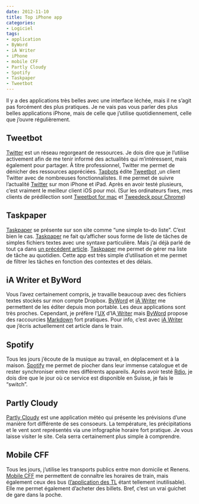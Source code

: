```yaml
---
date: 2012-11-10
title: Top iPhone app
categories:
- Logiciel
tags:
- application
- ByWord
- iA Writer
- iPhone
- mobile CFF
- Partly Cloudy
- Spotify
- Taskpaper
- Tweetbot
---
```

Il y a des applications très belles avec une interface léchée, mais il ne s’agit pas forcément des plus pratiques. Je ne vais pas vous parler des plus belles applications iPhone, mais de celle que j’utilise quotidiennement, celle que j’ouvre régulièrement. <!--more-->
<h2>Tweetbot</h2>
<a href="https://twitter.com/">Twitter</a> est un réseau regorgeant de ressources. Je dois dire que je l’utilise activement afin de me tenir informé des actualités qui m’intéressent, mais également pour partager. À titre professionnel, Twitter me permet de dénicher des ressources appréciées.
<a href="https://tapbots.com/">Tapbots</a> édite <a href="https://tapbots.com/software/tweetbot/">Tweetbot</a> ,un client Twitter avec de nombreuses fonctionnalistes. Il me permet de suivre l’actualité <a href="https://twitter.com/">Twitter</a> sur mon iPhone et iPad. Après en avoir testé plusieurs, c’est vraiment le meilleur client iOS pour moi. (Sur les ordinateurs fixes, mes clients de prédilection sont <a href="https://tapbots.com/software/tweetbot/mac/">Tweetbot for mac</a> et <a href="https://chrome.google.com/webstore/detail/tweetdeck/hbdpomandigafcibbmofojjchbcdagbl">Tweedeck pour Chrome</a>)
<h2>Taskpaper</h2>
<a href="https://www.hogbaysoftware.com/products/taskpaper">Taskpaper</a> se présente sur son site comme “une simple to-do liste”. C’est bien le cas. <a href="https://www.hogbaysoftware.com/products/taskpaper">Taskpaper</a> ne fait qu’afficher sous forme de liste de tâches de simples fichiers textes avec une syntaxe particulière. Mais j’ai déjà parlé de tout ça dans <a href="https://www.alienlebarge.ch/2012/10/11/taskpaper/">un précédent article</a>.
<a href="https://www.hogbaysoftware.com/products/taskpaper">Taskpaper</a> me permet de gérer ma liste de tâche au quotidien. Cette app est très simple d’utilisation et me permet de filtrer les tâches en fonction des contextes et des délais.
<h2>iA Writer et ByWord</h2>
Vous l’avez certainement compris, je travaille beaucoup avec des fichiers textes stockés sur mon compte Dropbox. <a href="https://bywordapp.com/">ByWord</a> et <a href="https://www.iawriter.com/">iA Writer</a> me permettent de les éditer depuis mon portable. Les deux applications sont très proches. Cependant, je préfère l’<a href="https://en.wikipedia.org/wiki/User_experience_design">UX</a> d’IA<a href="https://www.iawriter.com/"> Writer</a> mais <a href="https://bywordapp.com/">ByWord</a> propose des raccourcies <a href="https://daringfireball.net/projects/markdown/">Markdown</a> fort pratiques.
Pour info, c’est avec <a href="https://www.iawriter.com/">iA Writer</a> que j’écris actuellement cet article dans le train.
<h2>Spotify</h2>
Tous les jours j’écoute de la musique au travail, en déplacement et à la maison. <a href="https://www.spotify.com/fr/">Spotify</a> me permet de piocher dans leur immense catalogue et de rester synchroniser entre mes différents appareils.
Après avoir testé <a href="https://www.rdio.com/">Rdio</a>, je dois dire que le jour où ce service est disponible en Suisse, je fais le “switch”.
<h2>Partly Cloudy</h2>
<a href="https://partlycloudy-app.com/">Partly Cloudy</a> est une application météo qui présente les prévisions d’une manière fort différente de ses consoeurs. La température, les précipitations et le vent sont représentés via une infographie horaire fort pratique. Je vous laisse visiter le site. Cela serra certainement plus simple à comprendre.
<h2>Mobile CFF</h2>
Tous les jours, j’utilise les transports publics entre mon domicile et Renens. <a href="https://www.cff.ch/horaire/horaires-mobiles/applications-mobile.html">Mobile CFF</a> me permettent de connaître les horaires de train, mais également ceux des bus (<a href="https://www.t-l.ch/voyagez/application-tl-live.html">l’application des TL</a> étant tellement inutilisable). Elle me permet également d’acheter des billets. Bref, c’est un vrai guichet de gare dans la poche.
